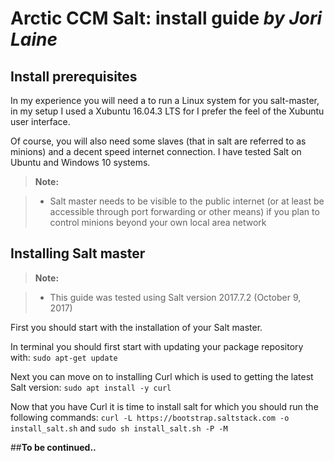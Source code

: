﻿**Arctic CCM Salt: install guide** *by Jori Laine*
===================

## Install prerequisites

In my experience you will need a to run a Linux system for you salt-master, in my setup I used a Xubuntu 16.04.3 LTS for I prefer the feel of the Xubuntu user interface.

Of course, you will also need some slaves (that in salt are referred to as minions) and a decent speed internet connection.  I have tested Salt on Ubuntu and Windows 10 systems.
> **Note:**

> - Salt master needs to be visible to the public internet (or at least be accessible through port forwarding or other means) if you plan to control minions beyond your own local area network

## Installing Salt master

> **Note:**

> - This guide was tested using Salt version 2017.7.2 (October 9, 2017)

First you should start with the installation of your Salt master.

In terminal you should first start with updating your package repository with:
`sudo apt-get update`

Next you can move on to installing Curl which is used to getting the latest Salt version:
`sudo apt install -y curl`

Now that you have Curl it is time to install salt for which you should run the following commands:
`curl -L https://bootstrap.saltstack.com -o install_salt.sh`
and
`sudo sh install_salt.sh -P -M`

##**To be continued..**

